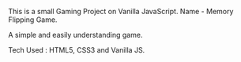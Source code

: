This is a small Gaming Project on Vanilla JavaScript.
Name - Memory Flipping Game.

A simple and easily understanding game.

Tech Used : HTML5, CSS3 and Vanilla JS.

